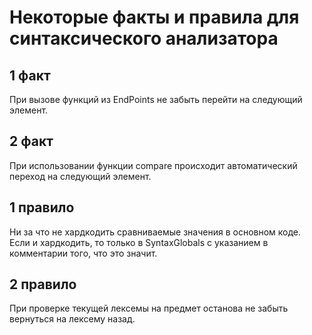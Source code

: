 ﻿# Некоторые факты и правила для синтаксического анализатора

## 1 факт
При вызове функций из EndPoints не забыть перейти на следующий элемент.

## 2 факт
При использовании функции compare происходит автоматический переход на следующий элемент.

## 1 правило
Ни за что не хардкодить сравниваемые значения в основном коде.<br>
Если и хардкодить, то только в SyntaxGlobals с указанием в комментарии того, что это значит.

## 2 правило
При проверке текущей лексемы на предмет останова не забыть вернуться на лексему назад.
